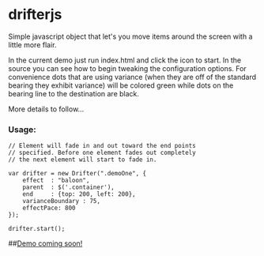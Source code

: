 drifterjs
=========

Simple javascript object that let's you move items around the screen with a little more flair.

In the current demo just run index.html and click the icon to start. In the source you can see how to begin tweaking the configuration options. For convenience dots that are using variance (when they are off of the standard bearing they exhibit variance) will be colored green while dots on the bearing line to the destination are black.

More details to follow...

### Usage:
    // Element will fade in and out toward the end points
    // specified. Before one element fades out completely
    // the next element will start to fade in.

    var drifter = new Drifter(".demoOne", {
        effect  : "baloon",
        parent  : $('.container'),
        end     : {top: 200, left: 200},
        varianceBoundary : 75,
        effectPace: 800
    });

    drifter.start();


##[Demo coming soon!](http://www.google.com)
